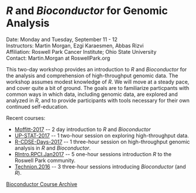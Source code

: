 # _R_ and _Bioconductor_ for Genomic Analysis

Date: Monday and Tuesday, September 11 - 12<br />
Instructors: Martin Morgan, Ezgi Karaesmen, Abbas Rizvi<br />
Affiliation: Roswell Park Cancer Institute; Ohio State University<br />
Contact: Martin.Morgan at RoswellPark.org

This two-day workshop provides an introduction to _R_ and _Bioconductor_ for the analysis and comprehension of high-throughput genomic data. The workshop assumes modest knowledge of _R_. We will move at a steady pace, and cover quite a bit of ground. The goals are to familiarize particpants with common ways in which data, including genomic data, are explored and analyzed in _R_, and to provide participants with tools necessary for their own continued self-education.

Recent courses:

- [Moffitt-2017][] -- 2 day introduction to _R_ and _Bioconductor_
- [UP-STAT-2017][] -- 1 two-hour session on exploring high-throughput data.
- [R-CDSE-Days-2017][] -- 1 three-hour session on high-throughput genomic analysis in
  _R_ and _Bioconductor_.
- [RIntro.RPCI.Jan2017][] -- 5 one-hour sessions introduction _R_ to the
  Roswell Park community.
- [Technion.2016][] -- 3 three-hour sessions introducing
  _Bioconductor_ (and _R_).

[Bioconductor Course Archive][]

[Moffitt-2017]: https://github.com/Bioconductor/BiocIntro/blob/Moffitt-2017/README.md
[UP-STAT-2017]:  https://github.com/Bioconductor/BiocIntro/blob/UP-STAT-2017/README.md
[R-CDSE-Days-2017]:  https://github.com/Bioconductor/BiocIntro/blob/R-HTG-CDSE-Apr-2017/README.md
[RIntro.RPCI.Jan2017]: https://github.com/Bioconductor/BiocIntro/blob/R-Intro-RPCI-Jan-2017/README.md
[Technion.2016]: https://github.com/Bioconductor/BiocIntro/blob/Technion-2016/README.md
[Bioconductor Course Archive]: https://bioconductor.org/help/course-materials
